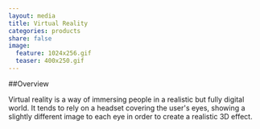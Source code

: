 ```yaml
---
layout: media
title: Virtual Reality
categories: products
share: false
image:
  feature: 1024x256.gif
  teaser: 400x250.gif
---
```

##Overview

Virtual reality is a way of immersing people in a realistic but fully digital world. It tends to rely on a headset covering the user's eyes, showing a slightly different image to each eye in order to create a realistic 3D effect.
